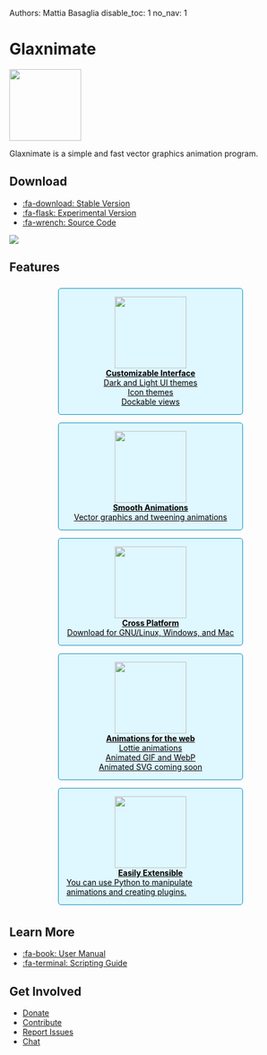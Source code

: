 Authors: Mattia Basaglia
disable_toc: 1
no_nav: 1

# Glaxnimate

<style>
.container
{
    text-align: center;
}

[role="main"] > ul
{
    display: flex;
    list-style: none;
    justify-content: center;
    padding: 0;
    margin: 1.5em 0;
    flex-flow: row wrap;
}

[role="main"] > ul li
{
    margin: 1ex;
}

[role="main"] > ul li a
{
    background: #008cba;
    color: #fff;
    padding: 1ex;
    border-radius: 5px;
    white-space: nowrap;
}

[role="main"] > ul li a:hover,
[role="main"] > ul li a:focus
{
    background: #00526e;
    text-decoration: none;
}
[role="main"] > ul li a:focus
{
    outline: thin dotted #008cba;
    outline-offset: 5px;
}

.cards {
    display: flex;
    justify-content: center;
    flex-flow: row wrap;
    align-items: stretch;
}

.card {
    display: flex;
    flex-flow: column;
    border: 1px solid #008cba;
    border-radius: 5px;
    background: #dff7ff;
    align-items: center;
    margin: .5em;
    padding: 1em;
/*     flex-grow: 1; */
/*     flex-basis: 0; */
    color: black;
    width: 300px;
}

.card img {
    width: 128px;
}

.card heading {
    font-weight: bold;
}
</style>


<img src="/img/logo.svg" width="128" />

Glaxnimate is a simple and fast vector graphics animation program.


## Download

* [:fa-download: Stable Version](download.md#stable-releases)
* [:fa-flask: Experimental Version](download.md#development-snapshots)
* [:fa-wrench: Source Code](contributing/read_me.md)

<a href="manual/"><img src="/img/screenshots/main_window.png" style="max-width: 100vw;"/></a>

## Features

<div class="cards">
    <a href="manual/ui/settings/" class="card">
        <img src="/img/ui/icons/preferences-desktop-theme-global.svg" />
        <heading>Customizable Interface</heading>
        <span>Dark and Light UI themes</span>
        <span>Icon themes</span>
        <span>Dockable views</span>
    </a>
    <a href="manual/" class="card">
        <img src="/img/ui/icons/draw-bezier-curves.svg" />
        <heading>Smooth Animations</heading>
        <span>Vector graphics and tweening animations</span>
    </a>
    <a href="download/" class="card">
        <img src="/img/ui/icons/computer.svg" />
        <heading>Cross Platform</heading>
        <span>Download for GNU/Linux, Windows, and Mac</span>
    </a>
    <a href="manual/formats/" class="card">
        <img src="/img/ui/icons/internet-web-browser.svg" />
        <heading>Animations for the web</heading>
        <span>Lottie animations</span>
        <span>Animated GIF and WebP</span>
        <span>Animated SVG coming soon</span>
    </a>
    <a href="contributing/scripting/" class="card">
        <img src="/img/ui/icons/preferences-plugin.svg" />
        <heading>Easily Extensible</heading>
        <span>You can use Python to manipulate animations and creating plugins.</span>
    </a>
</div>

## Learn More

* [:fa-book: User Manual](manual/index.md)
* [:fa-terminal: Scripting Guide](contributing/scripting/index.md)

## Get Involved

* [Donate](donate.md)
* [Contribute](contributing/index.md)
* [Report Issues](https://gitlab.com/mattbas/glaxnimate/-/issues)
* [Chat](https://t.me/Glaxnimate)
